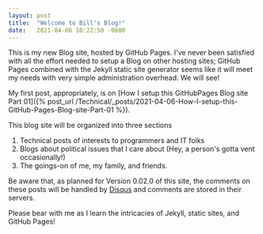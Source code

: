 ```yaml
---
layout: post
title:  "Welcome to Bill's Blog!"
date:   2021-04-06 10:22:50 -0600
---
```


This is my new Blog site, hosted by GitHub Pages.  I've never been satisfied with all the effort needed to setup a Blog on other hosting sites; GitHub Pages combined with the Jekyll static site generator seems like it will meet my needs with very simple administration overhead. We will see!

My first post, appropriately, is on [How I setup this GitHubPages Blog site Part 01]({% post_url /Technical/_posts/2021-04-06-How-I-setup-this-GitHub-Pages-Blog-site-Part-01 %}).

This blog site will be organized into three sections

1. Technical posts of interests to programmers and IT folks
1. Blogs about political issues that I care about (Hey, a person's gotta vent occasionally!)
1. The goings-on of me, my family, and friends.

Be aware that, as planned for Version 0.02.0 of this site, the comments on these posts will be handled by [Disqus](https://disqus.com/) and comments are stored in their servers.

Please bear with me as I learn the intricacies of Jekyll, static sites, and GitHub Pages!
